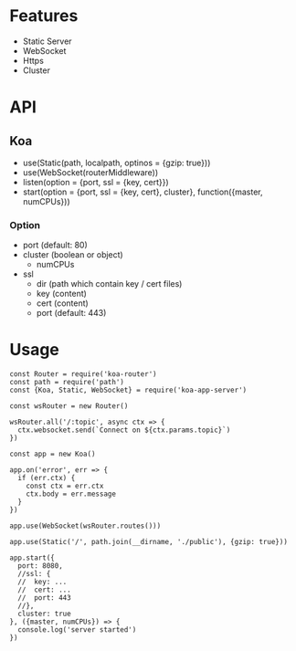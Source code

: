 # Features
- Static Server
- WebSocket
- Https
- Cluster

# API
## Koa
- use(Static(path, localpath, optinos = {gzip: true}))
- use(WebSocket(routerMiddleware))
 - listen(option = {port, ssl = {key, cert}})
 - start(option = {port, ssl = {key, cert}, cluster}, function({master, numCPUs}))

### Option
- port (default: 80)
- cluster (boolean or object)
  - numCPUs
- ssl
  - dir (path which contain key / cert files)
  - key (content)
  - cert (content) 
  - port (default: 443)

# Usage
```
const Router = require('koa-router')
const path = require('path')
const {Koa, Static, WebSocket} = require('koa-app-server')

const wsRouter = new Router()

wsRouter.all('/:topic', async ctx => {
  ctx.websocket.send(`Connect on ${ctx.params.topic}`)
})

const app = new Koa()

app.on('error', err => {
  if (err.ctx) {
    const ctx = err.ctx
    ctx.body = err.message
  }
})

app.use(WebSocket(wsRouter.routes()))

app.use(Static('/', path.join(__dirname, './public'), {gzip: true}))

app.start({
  port: 8080,
  //ssl: {
  //  key: ...
  //  cert: ...
  //  port: 443
  //},
  cluster: true
}, ({master, numCPUs}) => {
  console.log('server started')
})

```